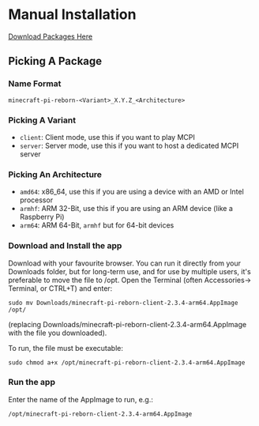 # Manual Installation
[Download Packages Here](https://jenkins.thebrokenrail.com/job/minecraft-pi-reborn/job/master/lastSuccessfulBuild/artifact/out/)

## Picking A Package

### Name Format
```
minecraft-pi-reborn-<Variant>_X.Y.Z_<Architecture>
```

### Picking A Variant
* ``client``: Client mode, use this if you want to play MCPI
* ``server``: Server mode, use this if you want to host a dedicated MCPI server

### Picking An Architecture
* ``amd64``: x86_64, use this if you are using a device with an AMD or Intel processor
* ``armhf``: ARM 32-Bit, use this if you are using an ARM device (like a Raspberry Pi)
* ``arm64``: ARM 64-Bit, ``armhf`` but for 64-bit devices

### Download and Install the app

Download with your favourite browser. You can run it directly from your Downloads folder, but for long-term use, and for use by multiple users, it's preferable to move the file to /opt. Open the Terminal (often Accessories-> Terminal, or CTRL+T) and enter:
```
sudo mv Downloads/minecraft-pi-reborn-client-2.3.4-arm64.AppImage /opt/
```
(replacing Downloads/minecraft-pi-reborn-client-2.3.4-arm64.AppImage with the file you downloaded). 

To run, the file must be executable:
```
sudo chmod a+x /opt/minecraft-pi-reborn-client-2.3.4-arm64.AppImage 
```
### Run the app
Enter the name of the AppImage to run, e.g.:
```
/opt/minecraft-pi-reborn-client-2.3.4-arm64.AppImage
```
